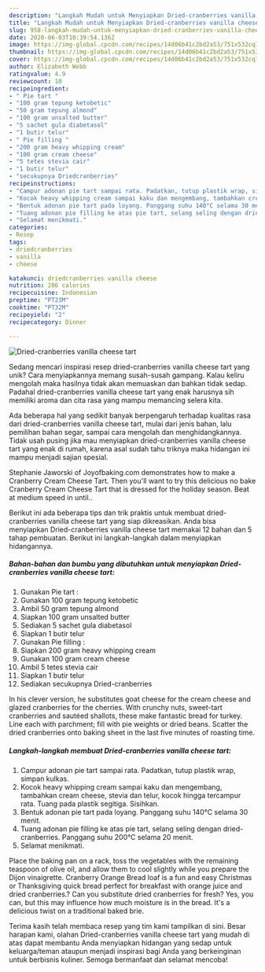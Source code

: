 ```yaml
---
description: "Langkah Mudah untuk Menyiapkan Dried-cranberries vanilla cheese tart Anti Gagal"
title: "Langkah Mudah untuk Menyiapkan Dried-cranberries vanilla cheese tart Anti Gagal"
slug: 958-langkah-mudah-untuk-menyiapkan-dried-cranberries-vanilla-cheese-tart-anti-gagal
date: 2020-06-03T10:39:54.136Z
image: https://img-global.cpcdn.com/recipes/14d06b41c2bd2a53/751x532cq70/dried-cranberries-vanilla-cheese-tart-foto-resep-utama.jpg
thumbnail: https://img-global.cpcdn.com/recipes/14d06b41c2bd2a53/751x532cq70/dried-cranberries-vanilla-cheese-tart-foto-resep-utama.jpg
cover: https://img-global.cpcdn.com/recipes/14d06b41c2bd2a53/751x532cq70/dried-cranberries-vanilla-cheese-tart-foto-resep-utama.jpg
author: Elizabeth Webb
ratingvalue: 4.9
reviewcount: 10
recipeingredient:
- " Pie tart "
- "100 gram tepung ketobetic"
- "50 gram tepung almond"
- "100 gram unsalted butter"
- "5 sachet gula diabetasol"
- "1 butir telur"
- " Pie filling "
- "200 gram heavy whipping cream"
- "100 gram cream cheese"
- "5 tetes stevia cair"
- "1 butir telur"
- "secukupnya Driedcranberries"
recipeinstructions:
- "Campur adonan pie tart sampai rata. Padatkan, tutup plastik wrap, simpan kulkas."
- "Kocok heavy whipping cream sampai kaku dan mengembang, tambahkan cream cheese, stevia dan telur, kocok hingga tercampur rata. Tuang pada plastik segitiga. Sisihkan."
- "Bentuk adonan pie tart pada loyang. Panggang suhu 140°C selama 30 menit."
- "Tuang adonan pie filling ke atas pie tart, selang seling dengan dried-cranberries. Panggang suhu 200°C selama 20 menit."
- "Selamat menikmati."
categories:
- Resep
tags:
- driedcranberries
- vanilla
- cheese

katakunci: driedcranberries vanilla cheese 
nutrition: 286 calories
recipecuisine: Indonesian
preptime: "PT23M"
cooktime: "PT32M"
recipeyield: "2"
recipecategory: Dinner

---
```



![Dried-cranberries vanilla cheese tart](https://img-global.cpcdn.com/recipes/14d06b41c2bd2a53/751x532cq70/dried-cranberries-vanilla-cheese-tart-foto-resep-utama.jpg)

Sedang mencari inspirasi resep dried-cranberries vanilla cheese tart yang unik? Cara menyiapkannya memang susah-susah gampang. Kalau keliru mengolah maka hasilnya tidak akan memuaskan dan bahkan tidak sedap. Padahal dried-cranberries vanilla cheese tart yang enak harusnya sih memiliki aroma dan cita rasa yang mampu memancing selera kita.

Ada beberapa hal yang sedikit banyak berpengaruh terhadap kualitas rasa dari dried-cranberries vanilla cheese tart, mulai dari jenis bahan, lalu pemilihan bahan segar, sampai cara mengolah dan menghidangkannya. Tidak usah pusing jika mau menyiapkan dried-cranberries vanilla cheese tart yang enak di rumah, karena asal sudah tahu triknya maka hidangan ini mampu menjadi sajian spesial.

Stephanie Jaworski of Joyofbaking.com demonstrates how to make a Cranberry Cream Cheese Tart. Then you&#39;ll want to try this delicious no bake Cranberry Cream Cheese Tart that is dressed for the holiday season. Beat at medium speed in until..


Berikut ini ada beberapa tips dan trik praktis untuk membuat dried-cranberries vanilla cheese tart yang siap dikreasikan. Anda bisa menyiapkan Dried-cranberries vanilla cheese tart memakai 12 bahan dan 5 tahap pembuatan. Berikut ini langkah-langkah dalam menyiapkan hidangannya.

<!--inarticleads1-->

##### Bahan-bahan dan bumbu yang dibutuhkan untuk menyiapkan Dried-cranberries vanilla cheese tart:

1. Gunakan  Pie tart :
1. Gunakan 100 gram tepung ketobetic
1. Ambil 50 gram tepung almond
1. Siapkan 100 gram unsalted butter
1. Sediakan 5 sachet gula diabetasol
1. Siapkan 1 butir telur
1. Gunakan  Pie filling :
1. Siapkan 200 gram heavy whipping cream
1. Gunakan 100 gram cream cheese
1. Ambil 5 tetes stevia cair
1. Siapkan 1 butir telur
1. Sediakan secukupnya Dried-cranberries


In his clever version, he substitutes goat cheese for the cream cheese and glazed cranberries for the cherries. With crunchy nuts, sweet-tart cranberries and sautéed shallots, these make fantastic bread for turkey. Line each with parchment; fill with pie weights or dried beans. Scatter the dried cranberries onto baking sheet in the last five minutes of roasting time. 

<!--inarticleads2-->

##### Langkah-langkah membuat Dried-cranberries vanilla cheese tart:

1. Campur adonan pie tart sampai rata. Padatkan, tutup plastik wrap, simpan kulkas.
1. Kocok heavy whipping cream sampai kaku dan mengembang, tambahkan cream cheese, stevia dan telur, kocok hingga tercampur rata. Tuang pada plastik segitiga. Sisihkan.
1. Bentuk adonan pie tart pada loyang. Panggang suhu 140°C selama 30 menit.
1. Tuang adonan pie filling ke atas pie tart, selang seling dengan dried-cranberries. Panggang suhu 200°C selama 20 menit.
1. Selamat menikmati.


Place the baking pan on a rack, toss the vegetables with the remaining teaspoon of olive oil, and allow them to cool slightly while you prepare the Dijon vinaigrette. Cranberry Orange Bread loaf is a fun and easy Christmas or Thanksgiving quick bread perfect for breakfast with orange juice and dried cranberries.? Can you substitute dried cranberries for fresh? Yes, you can, but this may influence how much moisture is in the bread. It&#39;s a delicious twist on a traditional baked brie. 

Terima kasih telah membaca resep yang tim kami tampilkan di sini. Besar harapan kami, olahan Dried-cranberries vanilla cheese tart yang mudah di atas dapat membantu Anda menyiapkan hidangan yang sedap untuk keluarga/teman ataupun menjadi inspirasi bagi Anda yang berkeinginan untuk berbisnis kuliner. Semoga bermanfaat dan selamat mencoba!
